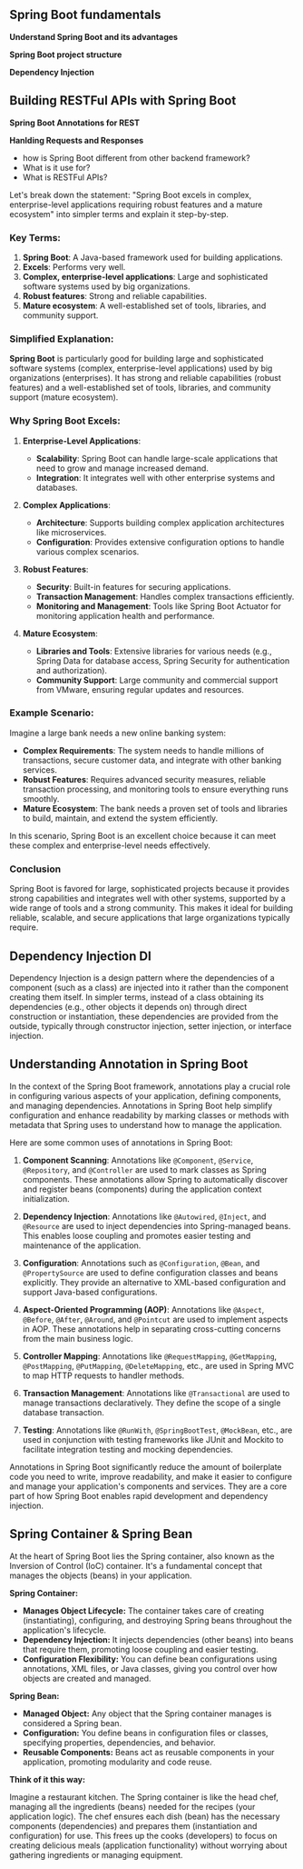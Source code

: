 ## Spring Boot fundamentals

**Understand Spring Boot and its advantages**

**Spring Boot project structure**

**Dependency Injection**

## Building RESTFul APIs with Spring Boot

**Spring Boot Annotations for REST**

**Hanlding Requests and Responses**


- how is Spring Boot different from other backend framework?
- What is it use for? 
- What is RESTFul APIs?


Let's break down the statement: "Spring Boot excels in complex, enterprise-level applications requiring robust features and a mature ecosystem" into simpler terms and explain it step-by-step.

### Key Terms:

1. **Spring Boot**: A Java-based framework used for building applications.
2. **Excels**: Performs very well.
3. **Complex, enterprise-level applications**: Large and sophisticated software systems used by big organizations.
4. **Robust features**: Strong and reliable capabilities.
5. **Mature ecosystem**: A well-established set of tools, libraries, and community support.

### Simplified Explanation:

**Spring Boot** is particularly good for building large and sophisticated software systems (complex, enterprise-level applications) used by big organizations (enterprises). It has strong and reliable capabilities (robust features) and a well-established set of tools, libraries, and community support (mature ecosystem).

### Why Spring Boot Excels:

1. **Enterprise-Level Applications**:
   - **Scalability**: Spring Boot can handle large-scale applications that need to grow and manage increased demand.
   - **Integration**: It integrates well with other enterprise systems and databases.

2. **Complex Applications**:
   - **Architecture**: Supports building complex application architectures like microservices.
   - **Configuration**: Provides extensive configuration options to handle various complex scenarios.

3. **Robust Features**:
   - **Security**: Built-in features for securing applications.
   - **Transaction Management**: Handles complex transactions efficiently.
   - **Monitoring and Management**: Tools like Spring Boot Actuator for monitoring application health and performance.

4. **Mature Ecosystem**:
   - **Libraries and Tools**: Extensive libraries for various needs (e.g., Spring Data for database access, Spring Security for authentication and authorization).
   - **Community Support**: Large community and commercial support from VMware, ensuring regular updates and resources.

### Example Scenario:

Imagine a large bank needs a new online banking system:
- **Complex Requirements**: The system needs to handle millions of transactions, secure customer data, and integrate with other banking services.
- **Robust Features**: Requires advanced security measures, reliable transaction processing, and monitoring tools to ensure everything runs smoothly.
- **Mature Ecosystem**: The bank needs a proven set of tools and libraries to build, maintain, and extend the system efficiently.

In this scenario, Spring Boot is an excellent choice because it can meet these complex and enterprise-level needs effectively.

### Conclusion

Spring Boot is favored for large, sophisticated projects because it provides strong capabilities and integrates well with other systems, supported by a wide range of tools and a strong community. This makes it ideal for building reliable, scalable, and secure applications that large organizations typically require.



## Dependency Injection DI

Dependency Injection is a design pattern where the dependencies of a component (such as a class) are injected into it rather than the component creating them itself. In simpler terms, instead of a class obtaining its dependencies (e.g., other objects it depends on) through direct construction or instantiation, these dependencies are provided from the outside, typically through constructor injection, setter injection, or interface injection.


## Understanding Annotation in Spring Boot

In the context of the Spring Boot framework, annotations play a crucial role in configuring various aspects of your application, defining components, and managing dependencies. Annotations in Spring Boot help simplify configuration and enhance readability by marking classes or methods with metadata that Spring uses to understand how to manage the application.

Here are some common uses of annotations in Spring Boot:

1. **Component Scanning**: Annotations like `@Component`, `@Service`, `@Repository`, and `@Controller` are used to mark classes as Spring components. These annotations allow Spring to automatically discover and register beans (components) during the application context initialization.

2. **Dependency Injection**: Annotations like `@Autowired`, `@Inject`, and `@Resource` are used to inject dependencies into Spring-managed beans. This enables loose coupling and promotes easier testing and maintenance of the application.

3. **Configuration**: Annotations such as `@Configuration`, `@Bean`, and `@PropertySource` are used to define configuration classes and beans explicitly. They provide an alternative to XML-based configuration and support Java-based configurations.

4. **Aspect-Oriented Programming (AOP)**: Annotations like `@Aspect`, `@Before`, `@After`, `@Around`, and `@Pointcut` are used to implement aspects in AOP. These annotations help in separating cross-cutting concerns from the main business logic.

5. **Controller Mapping**: Annotations like `@RequestMapping`, `@GetMapping`, `@PostMapping`, `@PutMapping`, `@DeleteMapping`, etc., are used in Spring MVC to map HTTP requests to handler methods.

6. **Transaction Management**: Annotations like `@Transactional` are used to manage transactions declaratively. They define the scope of a single database transaction.

7. **Testing**: Annotations like `@RunWith`, `@SpringBootTest`, `@MockBean`, etc., are used in conjunction with testing frameworks like JUnit and Mockito to facilitate integration testing and mocking dependencies.

Annotations in Spring Boot significantly reduce the amount of boilerplate code you need to write, improve readability, and make it easier to configure and manage your application's components and services. They are a core part of how Spring Boot enables rapid development and dependency injection.


## Spring Container & Spring Bean
At the heart of Spring Boot lies the Spring container, also known as the Inversion of Control (IoC) container. It's a fundamental concept that manages the objects (beans) in your application.

**Spring Container:**

* **Manages Object Lifecycle:** The container takes care of creating (instantiating), configuring, and destroying Spring beans throughout the application's lifecycle. 
* **Dependency Injection:** It injects dependencies (other beans) into beans that require them, promoting loose coupling and easier testing.
* **Configuration Flexibility:**  You can define bean configurations using annotations, XML files, or Java classes, giving you control over how objects are created and managed.

**Spring Bean:**

* **Managed Object:** Any object that the Spring container manages is considered a Spring bean. 
* **Configuration:** You define beans in configuration files or classes, specifying properties, dependencies, and behavior.
* **Reusable Components:** Beans act as reusable components in your application, promoting modularity and code reuse.

**Think of it this way:**

Imagine a restaurant kitchen. The Spring container is like the head chef, managing all the ingredients (beans) needed for the recipes (your application logic). The chef ensures each dish (bean) has the necessary components (dependencies) and prepares them (instantiation and configuration) for use. This frees up the cooks (developers) to focus on creating delicious meals (application functionality) without worrying about gathering ingredients or managing equipment.

